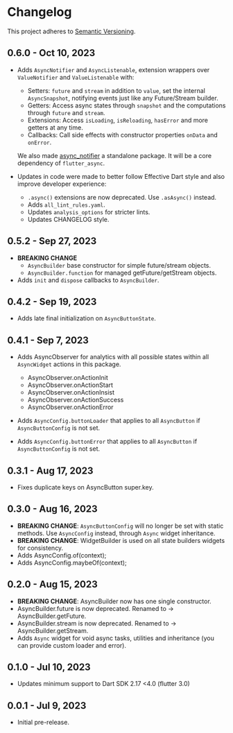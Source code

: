 # Changelog

This project adheres to [Semantic Versioning](https://semver.org/spec/v2.0.0.html).

## 0.6.0 - Oct 10, 2023

- Adds `AsyncNotifier` and `AsyncListenable`, extension wrappers over `ValueNotifier` and `ValueListenable` with:

  - Setters: `future` and `stream` in addition to `value`, set the internal `AsyncSnapshot`, notifying events just like any Future/Stream builder.
  - Getters: Access async states through `snapshot` and the computations through `future` and `stream`.
  - Extensions: Access `isLoading`, `isReloading`, `hasError` and more getters at any time.
  - Callbacks: Call side effects with constructor properties `onData` and `onError`.

  We also made [async_notifier](https://pub.dev/packages/async_notifier) a standalone package. It will be a core dependency of `flutter_async`.

- Updates in code were made to better follow Effective Dart style and also improve developer experience:

  - `.async()` extensions are now deprecated. Use `.asAsync()` instead.
  - Adds `all_lint_rules.yaml`.
  - Updates `analysis_options` for stricter lints.
  - Updates CHANGELOG style.

## 0.5.2 - Sep 27, 2023

- **BREAKING CHANGE**
  - `AsyncBuilder` base constructor for simple future/stream objects.
  - `AsyncBuilder.function` for managed getFuture/getStream objects.
- Adds `init` and `dispose` callbacks to `AsyncBuilder`.

## 0.4.2 - Sep 19, 2023

- Adds late final initialization on `AsyncButtonState`.

## 0.4.1 - Sep 7, 2023

- Adds AsyncObserver for analytics with all possible states within all `AsyncWidget` actions in this package.
  - AsyncObserver.onActionInit
  - AsyncObserver.onActionStart
  - AsyncObserver.onActionInsist
  - AsyncObserver.onActionSuccess
  - AsyncObserver.onActionError

- Adds `AsyncConfig.buttonLoader` that applies to all `AsyncButton` if `AsyncButtonConfig` is not set.
- Adds `AsyncConfig.buttonError` that applies to all `AsyncButton` if `AsyncButtonConfig` is not set.

## 0.3.1 - Aug 17, 2023

- Fixes duplicate keys on AsyncButton super.key.

## 0.3.0 - Aug 16, 2023

- **BREAKING CHANGE**: `AsyncButtonConfig` will no longer be set with static methods. Use `AsyncConfig` instead, through `Async` widget inheritance.
- **BREAKING CHANGE**: WidgetBuilder is used on all state builders widgets for consistency.
- Adds AsyncConfig.of(context);
- Adds AsyncConfig.maybeOf(context);

## 0.2.0 - Aug 15, 2023

- **BREAKING CHANGE**: AsyncBuilder now has one single constructor.
- AsyncBuilder.future is now deprecated. Renamed to -> AsyncBuilder.getFuture.
- AsyncBuilder.stream is now deprecated. Renamed to -> AsyncBuilder.getStream.
- Adds `Async` widget for void async tasks, utilities and inheritance (you can provide custom loader and error).

## 0.1.0 - Jul 10, 2023

- Updates minimum support to Dart SDK 2.17 <4.0 (flutter 3.0)

## 0.0.1 - Jul 9, 2023

- Initial pre-release.
